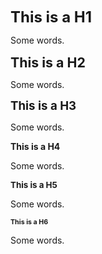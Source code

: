 <span style="font-size:18pt;font-weight:700">This is a H1</span>

<span style="font-weight:400">Some words.</span>

<span style="font-size:16pt;font-weight:700">This is a H2</span>

<span style="font-weight:400">Some words.</span>

<span style="font-size:14pt;font-weight:700">This is a H3</span>

<span style="font-weight:400">Some words.</span>

<span style="font-weight:700">This is a H4</span>

<span style="font-weight:400">Some words.</span>

<span style="font-size:10pt;font-weight:700">This is a H5</span>

<span style="font-weight:400">Some words.</span>

<span style="font-size:8pt;font-weight:700">This is a H6</span>

<span style="font-weight:400">Some words.</span>
